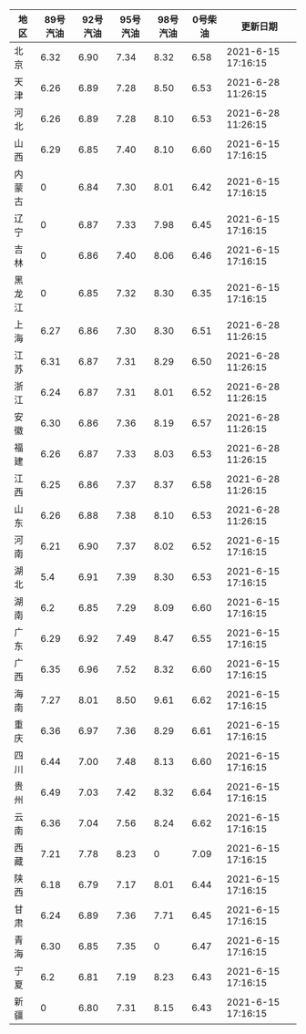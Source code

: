 | 地区 | 89号汽油 | 92号汽油 | 95号汽油 | 98号汽油 | 0号柴油 | 更新日期 |
| --- | --- | --- | --- | --- | --- | --- |
| 北京 | 6.32 | 6.90 | 7.34 | 8.32 | 6.58 | 2021-6-15 17:16:15 |
| 天津 | 6.26 | 6.89 | 7.28 | 8.50 | 6.53 | 2021-6-28 11:26:15 |
| 河北 | 6.26 | 6.89 | 7.28 | 8.10 | 6.53 | 2021-6-28 11:26:15 |
| 山西 | 6.29 | 6.85 | 7.40 | 8.10 | 6.60 | 2021-6-15 17:16:15 |
| 内蒙古 | 0 | 6.84 | 7.30 | 8.01 | 6.42 | 2021-6-15 17:16:15 |
| 辽宁 | 0 | 6.87 | 7.33 | 7.98 | 6.45 | 2021-6-15 17:16:15 |
| 吉林 | 0 | 6.86 | 7.40 | 8.06 | 6.46 | 2021-6-15 17:16:15 |
| 黑龙江 | 0 | 6.85 | 7.32 | 8.30 | 6.35 | 2021-6-15 17:16:15 |
| 上海 | 6.27 | 6.86 | 7.30 | 8.30 | 6.51 | 2021-6-28 11:26:15 |
| 江苏 | 6.31 | 6.87 | 7.31 | 8.29 | 6.50 | 2021-6-28 11:26:15 |
| 浙江 | 6.24 | 6.87 | 7.31 | 8.01 | 6.52 | 2021-6-28 11:26:15 |
| 安徽 | 6.30 | 6.86 | 7.36 | 8.19 | 6.57 | 2021-6-28 11:26:15 |
| 福建 | 6.26 | 6.87 | 7.33 | 8.03 | 6.53 | 2021-6-28 11:26:15 |
| 江西 | 6.25 | 6.86 | 7.37 | 8.37 | 6.58 | 2021-6-28 11:26:15 |
| 山东 | 6.26 | 6.88 | 7.38 | 8.10 | 6.53 | 2021-6-28 11:26:15 |
| 河南 | 6.21 | 6.90 | 7.37 | 8.02 | 6.52 | 2021-6-15 17:16:15 |
| 湖北 | 5.4 | 6.91 | 7.39 | 8.30 | 6.53 | 2021-6-15 17:16:15 |
| 湖南 | 6.2 | 6.85 | 7.29 | 8.09 | 6.60 | 2021-6-15 17:16:15 |
| 广东 | 6.29 | 6.92 | 7.49 | 8.47 | 6.55 | 2021-6-15 17:16:15 |
| 广西 | 6.35 | 6.96 | 7.52 | 8.32 | 6.60 | 2021-6-15 17:16:15 |
| 海南 | 7.27 | 8.01 | 8.50 | 9.61 | 6.62 | 2021-6-15 17:16:15 |
| 重庆 | 6.36 | 6.97 | 7.36 | 8.29 | 6.61 | 2021-6-15 17:16:15 |
| 四川 | 6.44  | 7.00 | 7.48 | 8.13 | 6.60 | 2021-6-15 17:16:15 |
| 贵州 | 6.49 | 7.03 | 7.42 | 8.32 | 6.64 | 2021-6-15 17:16:15 |
| 云南 | 6.36  | 7.04 | 7.56 | 8.24 | 6.62 | 2021-6-15 17:16:15 |
| 西藏 | 7.21 | 7.78 | 8.23 | 0 | 7.09 | 2021-6-15 17:16:15 |
| 陕西 | 6.18 | 6.79 | 7.17 | 8.01 | 6.44 | 2021-6-15 17:16:15 |
| 甘肃 | 6.24 | 6.89 | 7.36 | 7.71 | 6.45 | 2021-6-15 17:16:15 |
| 青海 | 6.30 | 6.85 | 7.35 | 0 | 6.47 | 2021-6-15 17:16:15 |
| 宁夏 | 6.2 | 6.81 | 7.19 | 8.23 | 6.43 | 2021-6-15 17:16:15 |
| 新疆 | 0 | 6.80 | 7.31 | 8.15 | 6.43 | 2021-6-15 17:16:15 |
